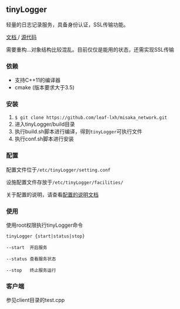 ## tinyLogger

轻量的日志记录服务，具备身份认证，SSL传输功能。

[文档 ](./doc/)  /  [源代码](./src/)



需要重构...对象结构比较混乱。目前仅仅是能用的状态，还需实现SSL传输



### 依赖

* 支持C++11的编译器
* cmake (版本要求大于3.5)



### 安装

1.  `$ git clone https://github.com/leaf-lxh/misaka_network.git`
2.  进入tinyLogger/build目录
3.  执行build.sh脚本进行编译，得到`tinyLogger`可执行文件
4.  执行conf.sh脚本进行安装



### 配置

配置文件位于`/etc/tinyLogger/setting.conf`

设施配置文件存放于`/etc/tinyLogger/facilities/`

关于配置的说明，请查看[配置的说明文档](./doc/conf.md)



### 使用

使用root权限执行tinyLogger命令

```
tinyLogger {start|status|stop}

--start  开启服务

--status 查看服务状态

--stop   终止服务运行

```



### 客户端

参见client目录的test.cpp



